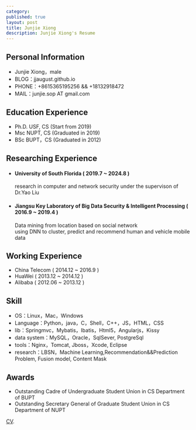 ```yaml
---
category: 
published: true
layout: post
title: Junjie Xiong 
description: Junjie Xiong's Resume
---
```


Personal Information
---
- Junjie Xiong，male
- BLOG：jjaugust.github.io
- PHONE：+8615365195256 && +18132918472
- MAIL：junjie.sop AT gmail.com


Education Experience
---
- Ph.D. USF, CS (Start from 2019)
- Msc NUPT, CS (Graduated in 2019)
- BSc BUPT，CS (Graduated in 2012)


Researching Experience
---
- #### University of South Florida ( 2019.7 ~ 2024.8 )  
    research in computer and network security under the supervison of Dr.Yao Liu
- #### Jiangsu Key Laboratory of Big Data Security & Intelligent Processing ( 2016.9 ~ 2019.4 )  
    Data mining from location based on social network  
    using DNN to cluster, predict and recommend human and vehicle mobile data

Working Experience
---
- China Telecom ( 2014.12 ~ 2016.9 )
- HuaWei ( 2013.12 ~ 2014.12 )
- Alibaba ( 2012.06 ~ 2013.12 )

Skill
---
- OS：Linux，Mac，Windows
- Language：Python，java，C，Shell，C++，JS，HTML，CSS
- lib：Springmvc，Mybatis，Ibatis，Html5，Angularjs，Kissy
- data system：MySQL，Oracle，SqlSever, PostgreSql
- tools：Nginx，Tomcat, Jboss，Xcode, Eclipse
- research：LBSN，Machine Learning,Recommendation&&Prediction Problem, Fusion model, Content Mask

Awards
---
- Outstanding Cadre of Undergraduate Student Union in CS Department of BUPT
- Outstanding Secretary General of Graduate Student Union in CS Department of NUPT

[CV](https://jjaugust.github.io/files/CV_Xiong.pdf).


